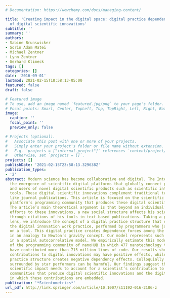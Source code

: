 ```yaml
---
# Documentation: https://wowchemy.com/docs/managing-content/

title: 'Creating impact in the digital space: digital practice dependency in communities
  of digital scientific innovations'
subtitle: ''
summary: ''
authors:
- Sabine Brunswicker
- Sorin Adam Matei
- Michael Zentner
- Lynn Zentner
- Gerhard Klimeck
tags: []
categories: []
date: '2016-09-01'
lastmod: 2021-02-15T18:58:13-05:00
featured: false
draft: false

# Featured image
# To use, add an image named `featured.jpg/png` to your page's folder.
# Focal points: Smart, Center, TopLeft, Top, TopRight, Left, Right, BottomLeft, Bottom, BottomRight.
image:
  caption: ''
  focal_point: ''
  preview_only: false

# Projects (optional).
#   Associate this post with one or more of your projects.
#   Simply enter your project's folder or file name without extension.
#   E.g. `projects = ["internal-project"]` references `content/project/deep-learning/index.md`.
#   Otherwise, set `projects = []`.
projects: []
publishDate: '2021-02-15T23:58:13.329638Z'
publication_types:
- '2'
abstract: Modern science has become collaborative and digital. The Internet has supported
  the emergence of scientific digital platforms that globally connect programmers
  and users of novel digital scientific products such as scientific interactive software
  tools. These digital scientific innovations complement traditional text-based products
  like journal publications. This article is focused on the scientific impact of a
  platform’s programming community that produces these digital scientific innovations.
  The article’s main theoretical argument is that beyond an individual’s contribution
  efforts to these innovations, a new social structure affects his scientific recognition
  through citations of his tools in text-based publications. Taking a practice theory
  lens, we introduce the concept of a digital practice structure that emerges from
  the digital innovation work practice, performed by programmers who jointly work
  on a tool. This digital practice creates dependence forces among the community members
  in an analogy to Newton’s gravity concept. Our model represents such dependencies
  in a spatial autocorrelative model. We empirically estimate this model using data
  of the programming community of nanoHUB in which 477 nanotechnology tool programmers
  have contributed more than 715 million lines of code. Our results show that a programmer’s
  contributions to digital innovations may have positive effects, while the digital
  practice structure creates negative dependency effects. Colloquially speaking, being
  surrounded by star performers can be harmful. Our findings suggest that modeling
  scientific impact needs to account for a scientist’s contribution to programming
  communities that produce digital scientific innovations and the digital work structures
  in which these contributions are embedded.
publication: '*Scientometrics*'
url_pdf: http://link.springer.com/article/10.1007/s11192-016-2106-z
---
```

